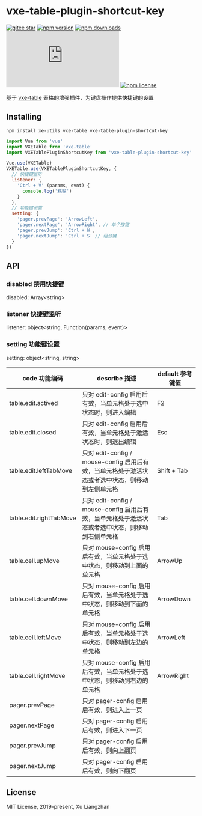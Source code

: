 # vxe-table-plugin-shortcut-key

[![gitee star](https://gitee.com/xuliangzhan_admin/vxe-table-plugin-shortcut-key/badge/star.svg?theme=dark)](https://gitee.com/xuliangzhan_admin/vxe-table-plugin-shortcut-key/stargazers)
[![npm version](https://img.shields.io/npm/v/vxe-table-plugin-shortcut-key.svg?style=flat-square)](https://www.npmjs.org/package/vxe-table-plugin-shortcut-key)
[![npm downloads](https://img.shields.io/npm/dm/vxe-table-plugin-shortcut-key.svg?style=flat-square)](http://npm-stat.com/charts.html?package=vxe-table-plugin-shortcut-key)
[![gzip size: JS](http://img.badgesize.io/https://unpkg.com/vxe-table-plugin-shortcut-key/dist/index.min.js?compression=gzip&label=gzip%20size:%20JS)](https://unpkg.com/vxe-table-plugin-shortcut-key/dist/index.min.js)
[![npm license](https://img.shields.io/github/license/mashape/apistatus.svg)](https://github.com/xuliangzhan/vxe-table-plugin-shortcut-key/blob/master/LICENSE)

基于 [vxe-table](https://github.com/xuliangzhan/vxe-table) 表格的增强插件，为键盘操作提供快捷键的设置

## Installing

```shell
npm install xe-utils vxe-table vxe-table-plugin-shortcut-key
```

```javascript
import Vue from 'vue'
import VXETable from 'vxe-table'
import VXETablePluginShortcutKey from 'vxe-table-plugin-shortcut-key'

Vue.use(VXETable)
VXETable.use(VXETablePluginShortcutKey, {
  // 快捷键监听
  listener: {
    'Ctrl + V' (params, evnt) {
      console.log('粘贴')
    }
  },
  // 功能键设置
  setting: {
    'pager.prevPage': 'ArrowLeft',
    'pager.nextPage': 'ArrowRight', // 单个按键
    'pager.prevJump': 'Ctrl + W',
    'pager.nextJump': 'Ctrl + S' // 组合键
  }
})
```

## API

### disabled 禁用快捷键

disabled: Array\<string\>  

### listener 快捷键监听

listener: object\<string, Function(params, event)\>  

### setting 功能键设置

setting: object\<string, string\>  

| code 功能编码 | describe 描述 | default 参考键值 |
|------|------|------|
| table.edit.actived | 只对 edit-config 启用后有效，当单元格处于选中状态时，则进入编辑 | F2 |
| table.edit.closed | 只对 edit-config 启用后有效，当单元格处于激活状态时，则退出编辑 | Esc |
| table.edit.leftTabMove | 只对 edit-config / mouse-config 启用后有效，当单元格处于激活状态或者选中状态，则移动到左侧单元格 | Shift + Tab |
| table.edit.rightTabMove | 只对 edit-config / mouse-config 启用后有效，当单元格处于激活状态或者选中状态，则移动到右侧单元格 | Tab |
| table.cell.upMove | 只对 mouse-config 启用后有效，当单元格处于选中状态，则移动到上面的单元格 | ArrowUp |
| table.cell.downMove | 只对 mouse-config 启用后有效，当单元格处于选中状态，则移动到下面的单元格 | ArrowDown |
| table.cell.leftMove | 只对 mouse-config 启用后有效，当单元格处于选中状态，则移动到左边的单元格 | ArrowLeft |
| table.cell.rightMove | 只对 mouse-config 启用后有效，当单元格处于选中状态，则移动到右边的单元格 | ArrowRight |
| pager.prevPage | 只对 pager-config 启用后有效，则进入上一页 |  |
| pager.nextPage | 只对 pager-config 启用后有效，则进入下一页 |  |
| pager.prevJump | 只对 pager-config 启用后有效，则向上翻页 |  |
| pager.nextJump | 只对 pager-config 启用后有效，则向下翻页 |  |

## License

MIT License, 2019-present, Xu Liangzhan
